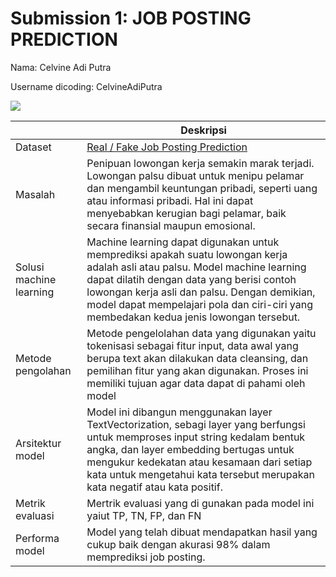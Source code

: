 # Submission 1: JOB POSTING PREDICTION

Nama: Celvine Adi Putra

Username dicoding: CelvineAdiPutra

<img src="https://dicoding-web-img.sgp1.cdn.digitaloceanspaces.com/original/submission-rating-badge/rating-default-5.png"/>

| | Deskripsi |
| ----------- | ----------- |
| Dataset | [Real / Fake Job Posting Prediction](https://www.kaggle.com/datasets/shivamb/real-or-fake-fake-jobposting-prediction?resource=download) |
| Masalah | Penipuan lowongan kerja semakin marak terjadi. Lowongan palsu dibuat untuk menipu pelamar dan mengambil keuntungan pribadi, seperti uang atau informasi pribadi. Hal ini dapat menyebabkan kerugian bagi pelamar, baik secara finansial maupun emosional. |
| Solusi machine learning | Machine learning dapat digunakan untuk memprediksi apakah suatu lowongan kerja adalah asli atau palsu. Model machine learning dapat dilatih dengan data yang berisi contoh lowongan kerja asli dan palsu. Dengan demikian, model dapat mempelajari pola dan ciri-ciri yang membedakan kedua jenis lowongan tersebut. |
| Metode pengolahan | Metode pengelolahan data yang digunakan yaitu tokenisasi sebagai fitur input, data awal yang berupa text akan dilakukan data cleansing, dan pemilihan fitur yang akan digunakan. Proses ini memiliki tujuan agar data dapat di pahami oleh model |
| Arsitektur model | Model ini dibangun menggunakan layer TextVectorization, sebagi layer yang berfungsi untuk memproses input string kedalam bentuk angka, dan layer embedding bertugas untuk mengukur kedekatan atau kesamaan dari setiap kata untuk mengetahui  kata tersebut merupakan kata negatif atau kata positif. |
| Metrik evaluasi | Mertrik evaluasi yang di gunakan pada model ini yaiut TP, TN, FP, dan FN |
| Performa model | Model yang telah dibuat mendapatkan hasil yang cukup baik dengan akurasi 98% dalam memprediksi job posting. |